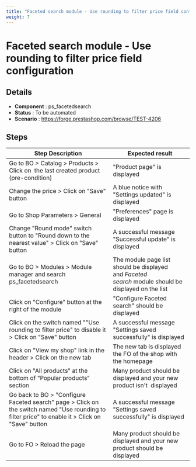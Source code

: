 ```yaml
---
title: "Faceted search module - Use rounding to filter price field configuration"
weight: 7
---
```


# Faceted search module - Use rounding to filter price field configuration
## Details
* **Component** : ps_facetedsearch
* **Status** : To be automated
* **Scenario** : https://forge.prestashop.com/browse/TEST-4206

## Steps
| Step Description | Expected result |
| ----- | ----- |
| Go to BO > Catalog > Products > Click on  the last created product (pre-condition) | "Product page" is displayed |
| Change the price > Click on "Save" button | A blue notice with "Settings updated" is displayed |
| Go to Shop Parameters > General | "Preferences" page is displayed |
| Change "Round mode" switch button to "Round down to the nearest value" > Click on "Save" button | A successful message "Successful update" is displayed |
| Go to BO > Modules > Module manager and search ps_facetedsearch | The module page list should be displayed and *Faceted search* module should be displayed on the list |
| Click on "Configure" button at the right of the module | "Configure Faceted search" should be displayed |
| Click on the switch named ""Use rounding to filter price" to disable it > Click on "Save" button | A successful message "Settings saved successfully" is displayed |
| Click on "View my shop" link in the header > Click on the new tab | The new tab is displayed the FO of the shop with the homepage |
| Click on "All products" at the bottom of "Popular products" section | Many product should be displayed and your new product isn't  displayed |
| Go back to BO > "Configure Faceted search" page > Click on the switch named "Use rounding to filter price" to enable it > Click on "Save" button | A successful message "Settings saved successfully" is displayed |
| Go to FO > Reload the page | Many product should be displayed and your new product should be displayed |
